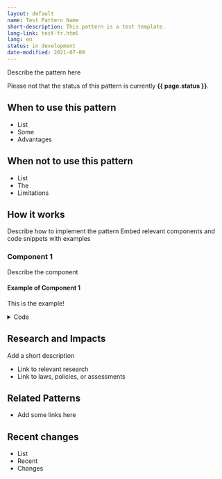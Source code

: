 ```yaml
---
layout: default
name: Test Pattern Name
short-description: This pattern is a test template.
lang-link: test-fr.html
lang: en
status: in development
date-modified: 2021-07-09
---
```


Describe the pattern here

<section class="alert alert-info">
    <p>Please not that the status of this pattern is currently <strong>{{ page.status }}</strong>.</p>
</section>

## When to use this pattern

* List
* Some
* Advantages

## When not to use this pattern

* List
* The
* Limitations

## How it works

Describe how to implement the pattern
Embed relevant components and code snippets with examples

### Component 1

Describe the component

<section>
    <h4>Example of Component 1</h4>
    <div class="panel panel-default pattern-demo">
        <div class="panel-body">
            <p>This is the example!</p>
        </div>
    </div>
    <details>
        <summary>Code</summary>
        <pre><code>&lt;section>
    &lt;h4>Example of Component 1&lt;/h4>
    &lt;div class="panel panel-default pattern-demo">
        &lt;div class="panel-body">
            &lt;p>This is the example!&lt;/p>
        &lt;/div>
    &lt;/div>
    &lt;details>
        &lt;summary>Code&lt;/summary>
        &lt;pre>&lt;code>&amp;lt;p>This is the example!
...
&amp;lt;/p>&lt;/code>&lt;/pre>
    &lt;/details>
&lt;/section></code></pre>
    </details>
</section>

## Research and Impacts

Add a short description

* Link to relevant research
* Link to laws, policies, or assessments

## Related Patterns

* Add some links here

## Recent changes

* List
* Recent
* Changes
